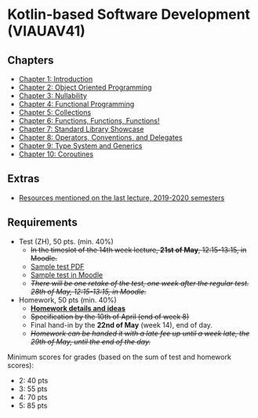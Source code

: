 # Kotlin-based Software Development (VIAUAV41)

## Chapters

- [Chapter 1: Introduction](./material/1.md)
- [Chapter 2: Object Oriented Programming](./material/2.md)
- [Chapter 3: Nullability](./material/3.md)
- [Chapter 4: Functional Programming](./material/4.md)
- [Chapter 5: Collections](./material/5.md)
- [Chapter 6: Functions, Functions, Functions!](./material/6.md)
- [Chapter 7: Standard Library Showcase](./material/7.md)
- [Chapter 8: Operators, Conventions, and Delegates](./material/8.md)
- [Chapter 9: Type System and Generics](./material/9.md)
- [Chapter 10: Coroutines](./material/10.md)

## Extras

- [Resources mentioned on the last lecture, 2019-2020 semesters](extras/resources.md) 

## Requirements

- Test (ZH), 50 pts. (min. 40%)
    - ~~In the timeslot of the 14th week lecture, **21st of May**, 12:15-13:15, in Moodle.~~
    - [Sample test PDF](./kotlin_zh_sample.pdf)
    - [Sample test in Moodle](https://edu.vik.bme.hu/mod/quiz/view.php?id=14201)
    - ~~_There will be one retake of the test, one week after the regular test. 28th of May, 12:15-13:15, in Moodle._~~
- Homework, 50 pts (min. 40%)
    - [**Homework details and ideas**](./homework.md)
    - ~~Specification by the 10th of April (end of week 8)~~
    - Final hand-in by the **22nd of May** (week 14), end of day.
    - ~~_Homework can be handed it with a late fee up until a week late, the 29th of May, until the end of the day._~~

Minimum scores for grades (based on the sum of test and homework scores): 

- 2: 40 pts
- 3: 55 pts
- 4: 70 pts
- 5: 85 pts
